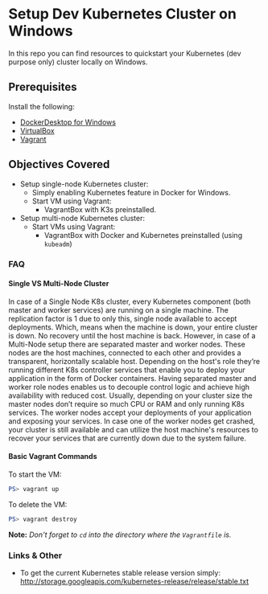 # Setup Dev Kubernetes Cluster on Windows
In this repo you can find resources to quickstart your Kubernetes (dev purpose only) cluster locally on Windows.

## Prerequisites

Install the following:

- [DockerDesktop for Windows](https://www.docker.com/products/docker-desktop)
- [VirtualBox](https://www.virtualbox.org/)
- [Vagrant](https://www.vagrantup.com/)

## Objectives Covered

- Setup single-node Kubernetes cluster:
    - Simply enabling Kubernetes feature in Docker for Windows.
    - Start VM using Vagrant:
        - VagrantBox with K3s preinstalled.
- Setup multi-node Kubernetes cluster:
    - Start VMs using Vagrant:
        - VagrantBox with Docker and Kubernetes preinstalled (using `kubeadm`)

### FAQ

#### Single VS Multi-Node Cluster

In case of a Single Node K8s cluster, every Kubernetes component (both master and worker services) are running on a single machine. The replication factor is 1 due to only this, single node available to accept deployments. Which, means when the machine is down, your entire cluster is down. No recovery until the host machine is back.
However, in case of a Multi-Node setup there are separated master and worker nodes. These nodes are the host machines, connected to each other and provides a transparent, horizontally scalable host. Depending on the host's role they’re running different K8s controller services that enable you to deploy your application in the form of Docker containers. Having separated master and worker role nodes enables us to decouple control logic and achieve high availability with reduced cost. Usually, depending on your cluster size the master nodes don’t require so much CPU or RAM and only running K8s services. The worker nodes accept your deployments of your application and exposing your services. In case one of the worker nodes get crashed, your cluster is still available and can utilize the host machine's resources to recover your services that are currently down due to the system failure.

#### Basic Vagrant Commands

To start the VM:

``` PowerShell
PS> vagrant up
```

To delete the VM:

``` PowerShell
PS> vagrant destroy
```

**Note:** *Don't forget to `cd` into the directory where the `Vagrantfile` is.*

### Links & Other

- To get the current Kubernetes stable release version simply: http://storage.googleapis.com/kubernetes-release/release/stable.txt